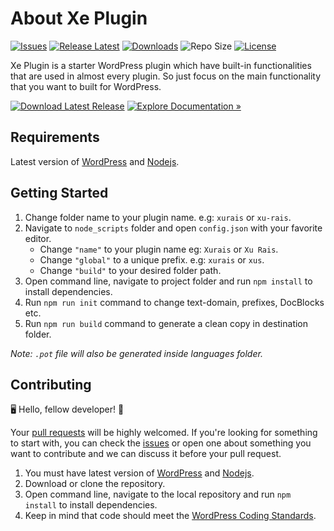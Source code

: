 
# About Xe Plugin

[![Issues](https://img.shields.io/github/issues/zohaib87/xe-plugin)](https://github.com/zohaib87/xe-plugin/issues)
[![Release Latest](https://img.shields.io/github/v/release/zohaib87/xe-plugin?color=yellowgreen)](https://github.com/zohaib87/xe-plugin/releases/latest)
[![Downloads](https://img.shields.io/github/downloads/zohaib87/xe-plugin/total)](https://github.com/zohaib87/xe-plugin/releases/latest/download/xe-plugin.zip)
![Repo Size](https://img.shields.io/github/repo-size/zohaib87/xe-plugin.svg)
[![License](https://img.shields.io/github/license/zohaib87/xe-plugin)](https://github.com/zohaib87/xe-plugin/blob/master/LICENSE.md)

Xe Plugin is a starter WordPress plugin which have built-in functionalities that are used in almost every plugin. So just focus on the main functionality that you want to built for WordPress.

[![Download Latest Release](https://img.shields.io/badge/Download_Latest_Release-blue?style=for-the-badge)](https://github.com/zohaib87/xe-plugin/releases/latest/download/xe-plugin.zip)
[![Explore Documentation »](https://img.shields.io/badge/Explore_Documentation-282a2e?style=for-the-badge)](https://zohaib87.github.io/xe-plugin)

## Requirements

Latest version of [WordPress](https://wordpress.org/) and [Nodejs](https://nodejs.org/en/).

## Getting Started

1. Change folder name to your plugin name. e.g: `xurais` or `xu-rais`.
2. Navigate to `node_scripts` folder and open `config.json` with your favorite editor.
    - Change `"name"` to your plugin name eg: `Xurais` or `Xu Rais`.
    - Change `"global"` to a unique prefix. e.g: `xurais` or `xus`.
    - Change `"build"` to your desired folder path.
3. Open command line, navigate to project folder and run `npm install` to install dependencies.
4. Run `npm run init` command to change text-domain, prefixes, DocBlocks etc.
5. Run `npm run build` command to generate a clean copy in destination folder.

*Note: `.pot` file will also be generated inside languages folder.*

## Contributing

🖥️ Hello, fellow developer! 🙂

Your [pull requests](https://github.com/zohaib87/xe-plugin/pulls) will be highly welcomed. If you're looking for something to start with, you can check the [issues](https://github.com/zohaib87/xe-plugin/issues) or open one about something you want to contribute and we can discuss it before your pull request.

1. You must have latest version of [WordPress](https://wordpress.org/) and [Nodejs](https://nodejs.org/en/).
2. Download or clone the repository.
3. Open command line, navigate to the local repository and run `npm install` to install dependencies.
4. Keep in mind that code should meet the [WordPress Coding Standards](https://developer.wordpress.org/coding-standards/wordpress-coding-standards/).
